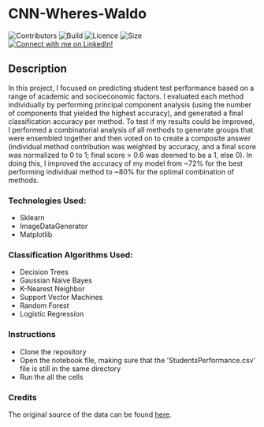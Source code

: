 # CNN-Wheres-Waldo

![Contributors](https://img.shields.io/badge/Contributors-Michael%20Rehani-brightgreen)
![Build](https://img.shields.io/badge/build-passing-brightgreen)
![Licence](https://img.shields.io/github/license/mrrehani/Students-Performance)
![Size](https://img.shields.io/github/repo-size/mrrehani/Students-Performance)
<br>
<a href="https://www.linkedin.com/in/michael-rehani/">
<img alt="Connect with me on LinkedIn!">
</a>

## Description
In this project, I focused on predicting student test performance based on a range of academic and socioeconomic factors. I evaluated each method individually by performing principal component analysis (using the number of components that yielded the highest accuracy), and generated a final classification accuracy per method. To test if my results could be improved, I performed a combinatorial analysis of all methods to generate groups that were ensembled together and then voted on to create a composite answer (individual method contribution was weighted by accuracy, and a final score was normalized to 0 to 1; final score > 0.6 was deemed to be a 1, else 0). In doing this, I improved the accuracy of my model from ~72% for the best performing individual method to ~80% for the optimal combination of methods. 

### Technologies Used:
- Sklearn
- ImageDataGenerator
- Matplotlib

### Classification Algorithms Used:
- Decision Trees
- Gaussian Naive Bayes
- K-Nearest Neighbor
- Support Vector Machines
- Random Forest
- Logistic Regression

### Instructions
- Clone the repository
- Open the notebook file, making sure that the 'StudentsPerformance.csv' file is still in the same directory
- Run the all the cells

### Credits
The original source of the data can be found [here](https://www.kaggle.com/datasets/spscientist/students-performance-in-exams).
